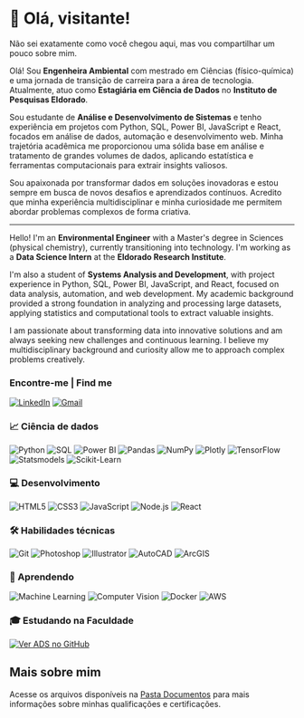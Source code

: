 # 👋 Olá, visitante!
Não sei exatamente como você chegou aqui, mas vou compartilhar um pouco sobre mim. 

<p>Olá! Sou <strong>Engenheira Ambiental</strong> com mestrado em Ciências (físico-química) e uma jornada de transição de carreira para a área de tecnologia. Atualmente, atuo como <strong>Estagiária em Ciência de Dados</strong> no <strong>Instituto de Pesquisas Eldorado</strong>.</p>
<p>Sou estudante de <strong>Análise e Desenvolvimento de Sistemas</strong> e tenho experiência em projetos com Python, SQL, Power BI, JavaScript e React, focados em análise de dados, automação e desenvolvimento web. Minha trajetória acadêmica me proporcionou uma sólida base em análise e tratamento de grandes volumes de dados, aplicando estatística e ferramentas computacionais para extrair insights valiosos.</p>
<p>Sou apaixonada por transformar dados em soluções inovadoras e estou sempre em busca de novos desafios e aprendizados contínuos. Acredito que minha experiência multidisciplinar e minha curiosidade me permitem abordar problemas complexos de forma criativa.</p>

---

<p>Hello! I'm an <strong>Environmental Engineer</strong> with a Master's degree in Sciences (physical chemistry), currently transitioning into technology. I'm working as a <strong>Data Science Intern</strong> at the <strong>Eldorado Research Institute</strong>.</p>
<p>I'm also a student of <strong>Systems Analysis and Development</strong>, with project experience in Python, SQL, Power BI, JavaScript, and React, focused on data analysis, automation, and web development. My academic background provided a strong foundation in analyzing and processing large datasets, applying statistics and computational tools to extract valuable insights.</p>
<p>I am passionate about transforming data into innovative solutions and am always seeking new challenges and continuous learning. I believe my multidisciplinary background and curiosity allow me to approach complex problems creatively.</p>


### Encontre-me | Find me

<a href="https://www.linkedin.com/in/vitoriapguimaraes/"><img src="https://img.shields.io/badge/-in/vitoriapguimaraes-0077B5?style=for-the-badge" alt="LinkedIn"/></a> 
<a href="mailto:vipistori@gmail.com"><img src="https://img.shields.io/badge/-vipistori@gmail.com-D14836?style=for-the-badge" alt="Gmail"/></a>

### 📈 Ciência de dados
![Python](https://img.shields.io/badge/-Python-000000?style=for-the-badge&logo=python&logoColor=white)
![SQL](https://img.shields.io/badge/-SQL-000000?style=for-the-badge&logo=sqlite&logoColor=white)
![Power BI](https://img.shields.io/badge/-Power_BI-000000?style=for-the-badge)
![Pandas](https://img.shields.io/badge/-Pandas-000000?style=for-the-badge&logo=pandas&logoColor=white)
![NumPy](https://img.shields.io/badge/-NumPy-000000?style=for-the-badge&logo=numpy&logoColor=white)
![Plotly](https://img.shields.io/badge/-Plotly-000000?style=for-the-badge&logo=plotly&logoColor=white)
![TensorFlow](https://img.shields.io/badge/-TensorFlow-000000?style=for-the-badge&logo=tensorflow&logoColor=white)
![Statsmodels](https://img.shields.io/badge/-Statsmodels-000000?style=for-the-badge)
![Scikit-Learn](https://img.shields.io/badge/-Scikit_Learn-000000?style=for-the-badge&logo=scikitlearn&logoColor=white)

### 💻 Desenvolvimento
![HTML5](https://img.shields.io/badge/-HTML5-000000?style=for-the-badge&logo=html5&logoColor=white)
![CSS3](https://img.shields.io/badge/-CSS3-000000?style=for-the-badge&logo=css3&logoColor=white)
![JavaScript](https://img.shields.io/badge/-JavaScript-000000?style=for-the-badge&logo=javascript&logoColor=white)
![Node.js](https://img.shields.io/badge/-Node.js-000000?style=for-the-badge&logo=node.js&logoColor=white)
![React](https://img.shields.io/badge/-React-000000?style=for-the-badge&logo=react&logoColor=white)

### 🛠 Habilidades técnicas
![Git](https://img.shields.io/badge/-Git-000000?style=for-the-badge&logo=git&logoColor=white)
![Photoshop](https://img.shields.io/badge/-Photoshop-000000?style=for-the-badge&logo=adobephotoshop&logoColor=white)
![Illustrator](https://img.shields.io/badge/-Illustrator-000000?style=for-the-badge&logo=adobeillustrator&logoColor=white)
![AutoCAD](https://img.shields.io/badge/-AutoCAD-000000?style=for-the-badge&logo=autocad&logoColor=white)
![ArcGIS](https://img.shields.io/badge/-ArcGIS-000000?style=for-the-badge&logo=arcgis&logoColor=white)

### 📓 Aprendendo
![Machine Learning](https://img.shields.io/badge/-Machine_Learning-000000?style=for-the-badge&logo=scikitlearn&logoColor=white)
![Computer Vision](https://img.shields.io/badge/-Computer_Vision-000000?style=for-the-badge)
![Docker](https://img.shields.io/badge/-Docker-000000?style=for-the-badge&logo=docker&logoColor=white)
![AWS](https://img.shields.io/badge/-AWS-000000?style=for-the-badge&logo=amazonwebservices&logoColor=white)

### 🎓 Estudando na Faculdade
[![Ver ADS no GitHub](https://img.shields.io/badge/Ver%20ADS%20no%20GitHub-gray?style=for-the-badge)](https://github.com/vitoriapguimaraes/ADS)

## Mais sobre mim
Acesse os arquivos disponíveis na [Pasta Documentos](https://github.com/vitoriapguimaraes/vitoriapguimaraes/tree/main/DOCUMENTOS) para mais informações sobre minhas qualificações e certificações.

<!-- 

![capa](https://github.com/vitoriapguimaraes/vitoriapguimaraes/blob/main/image/Capa.png)

![Resume](https://github.com/vitoriapguimaraes/vitoriapguimaraes/blob/main/image/ResumeImg-VitoriaPistori-v1.png)

<p>:bookmark_tabs: Estatísticas:</p>
<div style="display: flex; align-items: center;">
    <img src="https://github-readme-stats.vercel.app/api?username=vitoriapguimaraes&show_icons=true&locale=en" alt="vitoriapguimaraes" style="margin-right: 20px;"/>
    <img src="https://github-readme-stats.vercel.app/api/top-langs?username=vitoriapguimaraes&show_icons=true&locale=en&layout=compact" alt="vitoriapguimaraes"/>
</div>

-->
